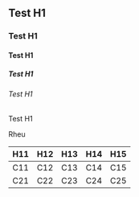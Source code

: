 ## Test H1

### Test H1

#### Test H1

##### Test H1

###### Test H1

Test H1

Rheu

| H11| H12| H13| H14| H15 |
| ----- | ----- | ----- | ----- | ----- |
| C11| C12| C13| C14| C15 |
| C21| C22| C23| C24| C25 |

